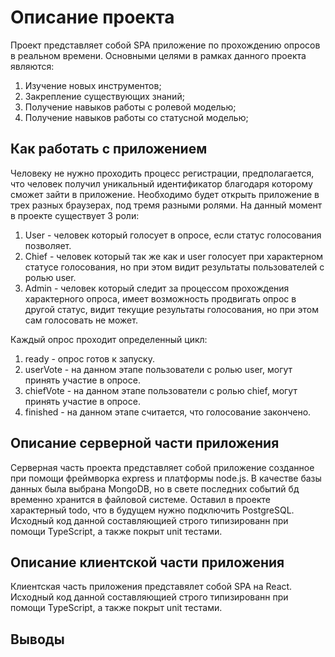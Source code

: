 # Описание проекта

Проект представляет собой SPA приложение по прохождению опросов в реальном времени.
Основными целями в рамках данного проекта являются:

1. Изучение новых инструментов;
2. Закрепление существующих знаний;
3. Получение навыков работы с ролевой моделью;
4. Получение навыков работы со статусной моделью;

## Как работать с приложением

Человеку не нужно проходить процесс регистрации, предполагается, что человек получил уникальный идентификатор благодаря которому сможет зайти в приложение. Необходимо будет открыть приложение в трех разных браузерах, под тремя разными ролями. На данный момент в проекте существует 3 роли:

1. User - человек который голосует в опросе, если статус голосования позволяет.
2. Chief - человек который так же как и user голосует при характерном статусе голосования, но при этом видит результаты пользователей с ролью user.
3. Admin - человек который следит за процессом прохождения характерного опроса, имеет возможность продвигать опрос в другой статус, видит текущие результаты голосования, но при этом сам голосовать не может.

Каждый опрос проходит определенный цикл:

1. ready - опрос готов к запуску.
2. userVote - на данном этапе пользователи с ролью user, могут принять участие в опросе.
3. chiefVote - на данном этапе пользователи с ролью chief, могут принять участие в опросе.
4. finished - на данном этапе считается, что голосование закончено.

## Описание серверной части приложения

Серверная часть проекта представляет собой приложение созданное при помощи фреймворка express и платформы node.js. В качестве базы данных была выбрана MongoDB, но в свете последних событий бд временно хранится в файловой системе. Оставил в проекте характерный todo, что в будущем нужно подключить PostgreSQL. Исходный код данной составляющией строго типизированн при помощи TypeScript, а также покрыт unit тестами.

## Описание клиентской части приложения

Клиентская часть приложения представялет собой SPA на React. Исходный код данной составляющией строго типизированн при помощи TypeScript, а также покрыт unit тестами.

## Выводы

